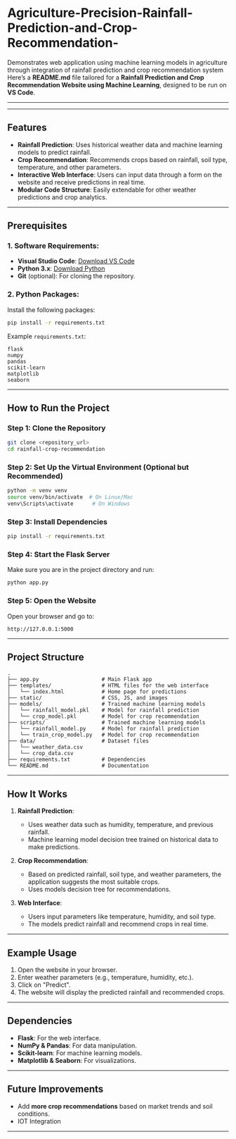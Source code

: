 # Agriculture-Precision-Rainfall-Prediction-and-Crop-Recommendation-
Demonstrates web application using machine learning models in agriculture through integration of rainfall prediction and crop recommendation system
Here’s a **README.md** file tailored for a **Rainfall Prediction and Crop Recommendation Website using Machine Learning**, designed to be run on **VS Code**.

---

---

## Features
- **Rainfall Prediction**: Uses historical weather data and machine learning models to predict rainfall.
- **Crop Recommendation**: Recommends crops based on rainfall, soil type, temperature, and other parameters.
- **Interactive Web Interface**: Users can input data through a form on the website and receive predictions in real time.
- **Modular Code Structure**: Easily extendable for other weather predictions and crop analytics.

---

## Prerequisites

### 1. Software Requirements:
- **Visual Studio Code**: [Download VS Code](https://code.visualstudio.com/)
- **Python 3.x**: [Download Python](https://www.python.org/downloads/)
- **Git** (optional): For cloning the repository.
  
### 2. Python Packages:
Install the following packages:

```bash
pip install -r requirements.txt
```

Example `requirements.txt`:
```
flask
numpy
pandas
scikit-learn
matplotlib
seaborn
```

---

## How to Run the Project

### Step 1: Clone the Repository
```bash
git clone <repository_url>
cd rainfall-crop-recommendation
```

### Step 2: Set Up the Virtual Environment (Optional but Recommended)
```bash
python -m venv venv
source venv/bin/activate  # On Linux/Mac
venv\Scripts\activate      # On Windows
```

### Step 3: Install Dependencies
```bash
pip install -r requirements.txt
```

### Step 4: Start the Flask Server
Make sure you are in the project directory and run:

```bash
python app.py
```

### Step 5: Open the Website
Open your browser and go to:

```
http://127.0.0.1:5000
```

---

## Project Structure

```
.
├── app.py                    # Main Flask app
├── templates/                # HTML files for the web interface
│   └── index.html            # Home page for predictions
├── static/                   # CSS, JS, and images
├── models/                   # Trained machine learning models
│   └── rainfall_model.pkl    # Model for rainfall prediction
│   └── crop_model.pkl        # Model for crop recommendation
├── scripts/                  # Trained machine learning models
│   └── rainfall_model.py     # Model for rainfall prediction
│   └── train_crop_model.py   # Model for crop recommendation
├── data/                     # Dataset files
│   └── weather_data.csv
│   └── crop_data.csv
├── requirements.txt          # Dependencies
└── README.md                 # Documentation
```

---

## How It Works

1. **Rainfall Prediction**:
   - Uses weather data such as humidity, temperature, and previous rainfall.
   - Machine learning model decision tree trained on historical data to make predictions.

2. **Crop Recommendation**:
   - Based on predicted rainfall, soil type, and weather parameters, the application suggests the most suitable crops.
   - Uses models decision tree for recommendations.

3. **Web Interface**:
   - Users input parameters like temperature, humidity, and soil type.
   - The models predict rainfall and recommend crops in real time.

---

## Example Usage

1. Open the website in your browser.
2. Enter weather parameters (e.g., temperature, humidity, etc.).
3. Click on "Predict".
4. The website will display the predicted rainfall and recommended crops.

---

## Dependencies

- **Flask**: For the web interface.
- **NumPy & Pandas**: For data manipulation.
- **Scikit-learn**: For machine learning models.
- **Matplotlib & Seaborn**: For visualizations.

---

## Future Improvements
- Add **more crop recommendations** based on market trends and soil conditions.
- IOT Integration

---
